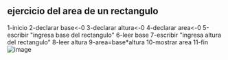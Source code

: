 ## ejercicio del area de un rectangulo
1-inicio
2-declarar base<-0
3-declarar altura<-0
4-declarar area<-0
5-escribir "ingresa base del rectangulo"
6-leer base
7-escribir "ingresa altura del rectangulo"
8-leer altura
9-area=base*altura
10-mostrar area 
11-fin
![image](https://user-images.githubusercontent.com/113805081/192122631-be1c57e2-eadd-487d-bb66-90556cf1e233.png)
